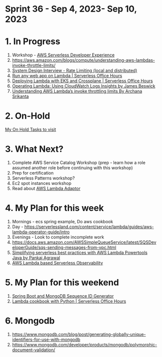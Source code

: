 <h1>Sprint 36 - Sep 4, 2023- Sep 10, 2023</h1>

# 1. In Progress

1. Workshop - [AWS Serverless Developer Experience](https://catalog.workshops.aws/serverless-developer-experience/en-US/introduction/project-init)
1. https://aws.amazon.com/blogs/compute/understanding-aws-lambdas-invoke-throttle-limits/
1. [System Design Interview - Rate Limiting (local and distributed)](https://www.youtube.com/watch?v=FU4WlwfS3G0)
1. [Run any web app on Lambda | Serverless Office Hours](https://www.youtube.com/watch?v=ArsTZ2y7u80)
1. [Deploying Lambda with EKS and Crossplane | Serverless Office Hours](https://www.youtube.com/watch?v=8CdyxX7eGkA&t=2318s)
1. [Operating Lambda: Using CloudWatch Logs Insights by James Beswick](https://aws.amazon.com/blogs/compute/operating-lambda-using-cloudwatch-logs-insights/)
1. [Understanding AWS Lambda’s invoke throttling limits By Archana Srikanta](https://aws.amazon.com/blogs/compute/understanding-aws-lambdas-invoke-throttle-limits/)

# 2. On-Hold

[My On Hold Tasks to visit](./on-hold-tasks.md)

# 3. What Next?

1. Complete AWS Service Catalog Workshop (prep - learn how a role assumed another role before continuing with this workshop)
1. Prep for certification
1. Serverless Patterns workshop?
1. Ec2 spot instances workshop
1. Read about [AWS Lambda Adaptor](../aws-lambda.md#2-aws-lambda-web-adapter)

# 4. My Plan for this week

1. Mornings - ecs spring example, Do aws cookbook
1. Day - https://serverlessland.com/content/service/lambda/guides/aws-lambda-operator-guide/intro
1. Evenings - Look to complete incomplete work
1. https://docs.aws.amazon.com/AWSSimpleQueueService/latest/SQSDeveloperGuide/sqs-sending-messages-from-vpc.html
1. [Simplifying serverless best practices with AWS Lambda Powertools Java by Pankaj Agrawal](https://aws.amazon.com/blogs/opensource/simplifying-serverless-best-practices-with-aws-lambda-powertools-java/)
1. [AWS Lambda based Serverless Observability](https://aws-observability.github.io/observability-best-practices/guides/serverless/aws-native/lambda-based-observability)

# 5. My Plan for this weekend

1. [Spring Boot and MongoDB Sequence ID Generator](https://examples.javacodegeeks.com/spring-boot-and-mongodb-sequence-id-generator/)
1. [Lambda cookbook with Python | Serverless Office Hours](https://www.youtube.com/watch?v=yoLAuHaIRs8)

# 6. Mongodb

1. https://www.mongodb.com/blog/post/generating-globally-unique-identifiers-for-use-with-mongodb
1. https://www.mongodb.com/developer/products/mongodb/polymorphic-document-validation/

